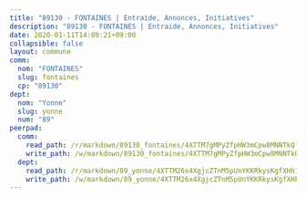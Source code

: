 ```yaml
---
title: "89130 - FONTAINES | Entraide, Annonces, Initiatives"
description: "89130 - FONTAINES | Entraide, Annonces, Initiatives"
date: 2020-01-11T14:09:21+09:00
collapsible: false
layout: commune
comm:
  nom: "FONTAINES"
  slug: fontaines
  cp: "89130"
dept:
  nom: "Yonne"
  slug: yonne
  num: "89"
peerpad:
  comm:
    read_path: /r/markdown/89130_fontaines/4XTTM7gMPyZfpHW3mCpw8MNNTkQfzEsvNZoTKe4pPEmjiKLQR
    write_path: /w/markdown/89130_fontaines/4XTTM7gMPyZfpHW3mCpw8MNNTkQfzEsvNZoTKe4pPEmjiKLQR-K3TgUXgfhXTt6D5JKfSTeXiQucXT1sA6MtBhAB4QGoGAACymNh53MVWEL9TZ2sZtMwW5Bcrmd4drfdN8bnc11JLys8Duo5P3amMa7t9h79F9dxyVoQDM6XPjdc2muvg6rVqnQpaV
  dept:
    read_path: /r/markdown/89_yonne/4XTTM26x4XgjcZTnM5pUnYKKRkysKgfXHh1wiigoPHqn9LDKB
    write_path: /w/markdown/89_yonne/4XTTM26x4XgjcZTnM5pUnYKKRkysKgfXHh1wiigoPHqn9LDKB-K3TgU4xaMVqzoRnPJNyddApuMoWvJyHL35bzooauYvdhG3MLg3ikjpoueq9BDtqVP4hJBQxpPxix2gohzXyST9tZPnEkyXpDMdHiAFpx7EU6e8WgvFk7NPsBQepM8o13bG9dyqq7
---
```


